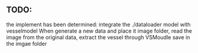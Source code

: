 

## TODO:

the implement has been determined: integrate the ./dataloader model with vesselmodel
When generate a new data and place it image folder, 
    read the image from the original data,
    extract the vessel through VSMoudle
    save in the imgae folder
